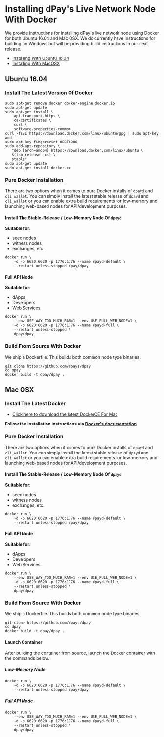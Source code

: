# Installing dPay's Live Network Node With Docker
We provide instructions for installing dPay's live network node using Docker
for both Ubuntu 16.04 and Mac OSX. We do currently have instructions for
building on Windows but will be providing build instructions in our next release.

- [Installing With Ubuntu 16.04](#ubuntu-16-04)
- [Installing With MacOSX](#mac-osx)

## Ubuntu 16.04

### Install The Latest Version Of Docker
```
sudo apt-get remove docker docker-engine docker.io
sudo apt-get update
sudo apt-get install \
    apt-transport-https \
    ca-certificates \
    curl \
    software-properties-common
curl -fsSL https://download.docker.com/linux/ubuntu/gpg | sudo apt-key add -
sudo apt-key fingerprint 0EBFCD88
sudo add-apt-repository \
   "deb [arch=amd64] https://download.docker.com/linux/ubuntu \
   $(lsb_release -cs) \
   stable"
sudo apt-get update
sudo apt-get install docker-ce
```

### Pure Docker Installation
There are two options when it comes to pure Docker installs of `dpayd` and
`cli_wallet`. You can simply install the latest stable release of `dpayd` and
`cli_wallet` or you can enable extra build requirements for low-memory and
launching web-based nodes for API/development purposes.

#### Install The Stable-Release / Low-Memory Node Of `dpayd`
**Suitable for:**
- seed nodes
- witness nodes
- exchanges, etc.

```
docker run \
    -d -p 6620:6620 -p 1776:1776 --name dpayd-default \
    --restart unless-stopped dpay/dpay
```

#### Full API Node
**Suitable for:**
- dApps
- Developers
- Web Services

```
docker run \
    --env USE_WAY_TOO_MUCH_RAM=1 --env USE_FULL_WEB_NODE=1 \
    -d -p 6620:6620 -p 1776:1776 --name dpayd-full \
    --restart unless-stopped \
    dpay/dpay
```

### Build From Source With Docker

We ship a Dockerfile.  This builds both common node type binaries.

```
git clone https://github.com/dpays/dpay
cd dpay
docker build -t dpay/dpay .
```

## Mac OSX

### Install The Latest Docker
- [Click here to download the latest DockerCE For Mac](https://download.docker.com/mac/stable/Docker.dmg)

**Follow the installation instructions via [Docker's documentation](https://docs.docker.com/docker-for-mac/install/)**

### Pure Docker Installation
There are two options when it comes to pure Docker installs of `dpayd` and
`cli_wallet`. You can simply install the latest stable release of `dpayd` and
`cli_wallet` or you can enable extra build requirements for low-memory and
launching web-based nodes for API/development purposes.

#### Install The Stable-Release / Low-Memory Node Of `dpayd`
**Suitable for:**
- seed nodes
- witness nodes
- exchanges, etc.

```
docker run \
    -d -p 6620:6620 -p 1776:1776 --name dpayd-default \
    --restart unless-stopped dpay/dpay
```

#### Full API Node
**Suitable for:**
- dApps
- Developers
- Web Services

```
docker run \
    --env USE_WAY_TOO_MUCH_RAM=1 --env USE_FULL_WEB_NODE=1 \
    -d -p 6620:6620 -p 1776:1776 --name dpayd-full \
    --restart unless-stopped \
    dpay/dpay
```

### Build From Source With Docker

We ship a Dockerfile.  This builds both common node type binaries.

```
git clone https://github.com/dpays/dpay
cd dpay
docker build -t dpay/dpay .
```

#### Launch Container
After building the container from source, launch the Docker container with the commands below.

##### Low-Memory Node

```
docker run \
    -d -p 6620:6620 -p 1776:1776 --name dpayd-default \
    --restart unless-stopped dpay/dpay
```

##### Full API Node
```
docker run \
    --env USE_WAY_TOO_MUCH_RAM=1 --env USE_FULL_WEB_NODE=1 \
    -d -p 6620:6620 -p 1776:1776 --name dpayd-full \
    --restart unless-stopped \
    dpay/dpay
```
